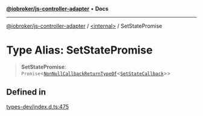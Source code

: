 [**@iobroker/js-controller-adapter**](../../README.md) • **Docs**

***

[@iobroker/js-controller-adapter](../../globals.md) / [\<internal\>](../README.md) / SetStatePromise

# Type Alias: SetStatePromise

> **SetStatePromise**: `Promise`\<[`NonNullCallbackReturnTypeOf`](NonNullCallbackReturnTypeOf.md)\<[`SetStateCallback`](SetStateCallback.md)\>\>

## Defined in

[types-dev/index.d.ts:475](https://github.com/ioBroker/ioBroker.js-controller/blob/ec9b0b016d2d4f5ad1591c6bd149fd060033bed1/packages/types-dev/index.d.ts#L475)
